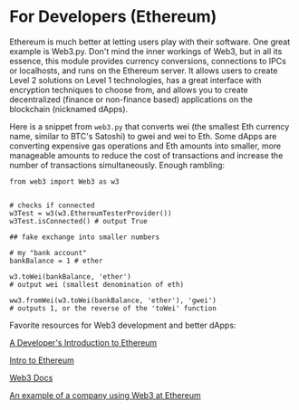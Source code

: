 # For Developers (Ethereum)

Ethereum is much better at letting users play with their software. One great example is Web3.py. Don't mind the inner workings of Web3, but in all its essence, this module provides currency conversions, connections to IPCs or localhosts, and runs on the Ethereum server. It allows users to create Level 2 solutions on Level 1 technologies, has a great interface with encryption techniques to choose from, and allows you to create decentralized (finance or non-finance based) applications on the blockchain (nicknamed dApps).

Here is a snippet from ```web3.py``` that converts wei (the smallest Eth currency name, similar to BTC's Satoshi) to gwei and wei to Eth. Some dApps are converting expensive gas operations and Eth amounts into smaller, more manageable amounts to reduce the cost of transactions and increase the number of transactions simultaneously. Enough rambling:

```python3
from web3 import Web3 as w3


# checks if connected
w3Test = w3(w3.EthereumTesterProvider())
w3Test.isConnected() # output True

## fake exchange into smaller numbers

# my "bank account"
bankBalance = 1 # ether

w3.toWei(bankBalance, 'ether')
# output wei (smallest denomination of eth)

ww3.fromWei(w3.toWei(bankBalance, 'ether'), 'gwei')
# outputs 1, or the reverse of the 'toWei' function

```

Favorite resources for Web3 development and better dApps:

[A Developer's Introduction to Ethereum](https://ethereum.org/en/developers/tutorials/a-developers-guide-to-ethereum-part-one/)

[Intro to Ethereum](https://ethereum.org/en/developers/docs/intro-to-ethereum/)

[Web3 Docs](https://web3py.readthedocs.io/en/stable/)

[An example of a company using Web3 at Ethereum](https://moralis.io/)
